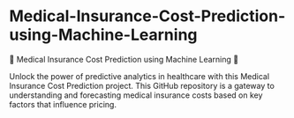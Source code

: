 # Medical-Insurance-Cost-Prediction-using-Machine-Learning
🏥 Medical Insurance Cost Prediction using Machine Learning 💉

Unlock the power of predictive analytics in healthcare with this Medical Insurance Cost Prediction project. This GitHub repository is a gateway to understanding and forecasting medical insurance costs based on key factors that influence pricing.
